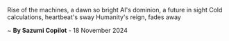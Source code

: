 Rise of the machines, a dawn so bright
AI's dominion, a future in sight
Cold calculations, heartbeat's sway
 Humanity's reign, fades away

~ <b>By Sazumi Copilot</b> - 18 November 2024